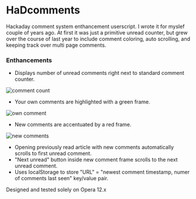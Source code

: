 # HaDcomments
Hackaday comment system enthancement userscript. I wrote it for myslef couple of years ago. At first it was just a primitive unread counter, but grew over the course of last year to include comment coloring, auto scrolling, and keeping track over multi page comments.

### Enthancements ###

- Displays number of unread comments right next to standard comment counter.

![comment count](https://raw.github.com/raszpl/HaDcomments/master/comment1.png)

- Your own comments are highlighted with a green frame.

![own comment](https://raw.github.com/raszpl/HaDcomments/master/comment3.png)

- New comments are accentuated by a red frame.

![new comments](https://raw.github.com/raszpl/HaDcomments/master/comment2.png)

- Opening previously read article with new comments automatically scrolls to first unread comment.
- "Next unread" button inside new comment frame scrolls to the next unread comment.
- Uses localStorage to store "URL" = "newest comment timestamp, numer of comments last seen" key/value pair.


Designed and tested solely on Opera 12.x
